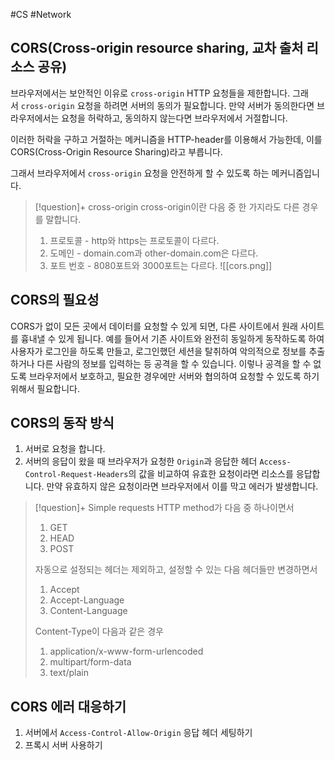 #CS #Network 


## CORS(Cross-origin resource sharing, 교차 출처 리소스 공유)
브라우저에서는 보안적인 이유로 `cross-origin` HTTP 요청들을 제한합니다. 그래서 `cross-origin` 요청을 하려면 서버의 동의가 필요합니다. 만약 서버가 동의한다면 브라우저에서는 요청을 허락하고, 동의하지 않는다면 브라우저에서 거절합니다.

이러한 허락을 구하고 거절하는 메커니즘을 HTTP-header를 이용해서 가능한데, 이를 CORS(Cross-Origin Resource Sharing)라고 부릅니다.

그래서 브라우저에서 `cross-origin` 요청을 안전하게 할 수 있도록 하는 메커니즘입니다.

> [!question]+ cross-origin
> cross-origin이란 다음 중 한 가지라도 다른 경우를 말합니다.
> 
> 1. 프로토콜 - http와 https는 프로토콜이 다르다.
> 2. 도메인 - domain.com과 other-domain.com은 다르다.
> 3. 포트 번호 - 8080포트와 3000포트는 다르다.
> ![[cors.png]]

## CORS의 필요성
CORS가 없이 모든 곳에서 데이터를 요청할 수 있게 되면, 다른 사이트에서 원래 사이트를 흉내낼 수 있게 됩니다. 예를 들어서 기존 사이트와 완전히 동일하게 동작하도록 하여 사용자가 로그인을 하도록 만들고, 로그인했던 세션을 탈취하여 악의적으로 정보를 추출하거나 다른 사람의 정보를 입력하는 등 공격을 할 수 있습니다. 이렇나 공격을 할 수 없도록 브라우저에서 보호하고, 필요한 경우에만 서버와 협의하여 요청할 수 있도록 하기 위해서 필요합니다.

## CORS의 동작 방식
1. 서버로 요청을 합니다.
2. 서버의 응답이 왔을 때 브라우저가 요청한 `Origin`과 응답한 헤더 `Access-Control-Request-Headers`의 값을 비교하여 유효한 요청이라면 리소스를 응답합니다. 만약 유효하지 않은 요청이라면 브라우저에서 이를 막고 에러가 발생합니다.

> [!question]+ Simple requests
> HTTP method가 다음 중 하나이면서
> 1. GET
> 2. HEAD
> 3. POST
> 
> 자동으로 설정되는 헤더는 제외하고, 설정할 수 있는 다음 헤더들만 변경하면서
> 1. Accept
> 2. Accept-Language
> 3. Content-Language
> 
> Content-Type이 다음과 같은 경우
> 1. application/x-www-form-urlencoded
> 2. multipart/form-data
> 3. text/plain


## CORS 에러 대응하기
1. 서버에서 `Access-Control-Allow-Origin` 응답 헤더 세팅하기
2. 프록시 서버 사용하기
